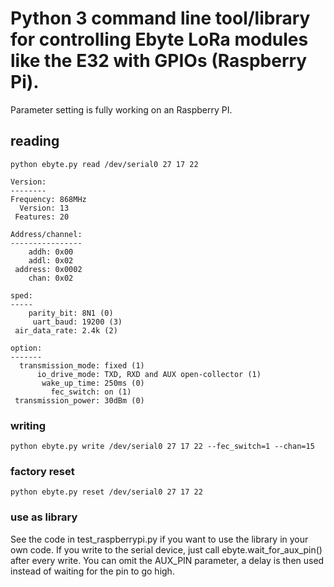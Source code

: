 # Python 3 command line tool/library for controlling Ebyte LoRa modules like the E32 with GPIOs (Raspberry Pi).

Parameter setting is fully working on an Raspberry PI.

## reading

```python ebyte.py read /dev/serial0 27 17 22```


```
Version:
--------
Frequency: 868MHz
  Version: 13
 Features: 20

Address/channel:
----------------
    addh: 0x00
    addl: 0x02
 address: 0x0002
    chan: 0x02

sped:
-----
    parity_bit: 8N1 (0)
     uart_baud: 19200 (3)
 air_data_rate: 2.4k (2)

option:
-------
  transmission_mode: fixed (1)
      io_drive_mode: TXD, RXD and AUX open-collector (1)
       wake_up_time: 250ms (0)
         fec_switch: on (1)
 transmission_power: 30dBm (0)
 ```

### writing

```python ebyte.py write /dev/serial0 27 17 22 --fec_switch=1 --chan=15```

### factory reset

```python ebyte.py reset /dev/serial0 27 17 22```

### use as library

See the code in test_raspberrypi.py if you want to use the library in your own code.
If you write to the serial device, just call ebyte.wait_for_aux_pin() after every write.
You can omit the AUX_PIN parameter, a delay is then used instead of waiting for the pin to go high.
